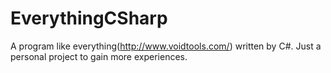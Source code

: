# EverythingCSharp
A program like everything(http://www.voidtools.com/) written by C#.    Just a personal project to gain more experiences.
